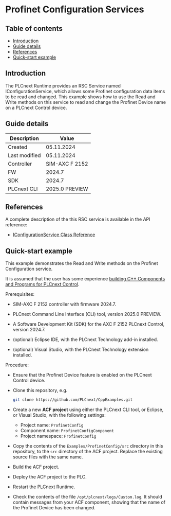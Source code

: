 # Profinet Configuration Services

## Table of contents

<!-- TOC depthFrom:2 orderedList:true -->

- [Introduction](#introduction)
- [Guide details](#guide-details)
- [References](#references)
- [Quick-start example](#quick-start-example)

<!-- /TOC -->

## Introduction

The PLCnext Runtime provides an RSC Service named IConfigurationService, which allows some Profinet configuration data items to be read and changed. This example shows how to use the Read and Write methods on this service to read and change the Profinet Device name on a PLCnext Control device.

## Guide details

|Description | Value |
|------------ |-----------|
|Created | 05.11.2024 |
|Last modified| 05.11.2024 |
|Controller| SIM-AXC F 2152 |
|FW| 2024.7 |
|SDK| 2024.7 |
|PLCnext CLI | 2025.0 PREVIEW |

## References

A complete description of the this RSC service is available in the API reference:

- [IConfigurationService Class Reference](https://api.plcnext.help/Preview-2024.7/classArp_1_1Io_1_1ProfinetStack_1_1System_1_1Services_1_1IConfigurationService.html)

## Quick-start example

This example demonstrates the Read and Write methods on the Profinet Configuration service.

It is assumed that the user has some experience [building C++ Components and Programs for PLCnext Control](https://plcnext.help/te/Programming/Cplusplus/Cpp_programs_in_PLCnext.htm).

Prerequisites:

- SIM-AXC F 2152 controller with firmware 2024.7.

- PLCnext Command Line Interface (CLI) tool, version 2025.0 PREVIEW.

- A Software Development Kit (SDK) for the AXC F 2152 PLCnext Control, version 2024.7.

- (optional) Eclipse IDE, with the PLCnext Technology add-in installed.

- (optional) Visual Studio, with the PLCnext Technology extension installed.

Procedure:

- Ensure that the Profinet Device feature is enabled on the PLCnext Control device.

- Clone this repository, e.g.

   ```sh
   git clone https://github.com/PLCnext/CppExamples.git
   ```

- Create a new **ACF project** using either the PLCnext CLI tool, or Eclipse, or Visual Studio, with the following settings:
  - Project name: `ProfinetConfig`
  - Component name: `ProfinetConfigComponent`
  - Project namespace: `ProfinetConfig`

- Copy the contents of the `Examples/ProfinetConfig/src` directory in this repository, to the `src` directory of the ACF project. Replace the existing source files with the same name.

- Build the ACF project.

- Deploy the ACF project to the PLC.

- Restart the PLCnext Runtime.

- Check the contents of the file `/opt/plcnext/logs/Custom.log`. It should contain messages from your ACF component, showing that the name of the Profinet Device has been changed.

